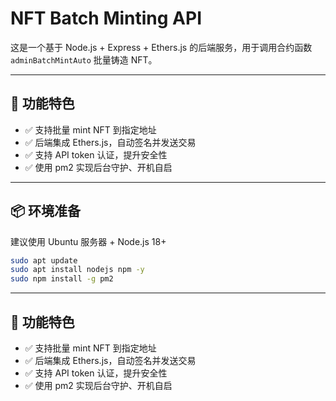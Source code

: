 # NFT Batch Minting API

这是一个基于 Node.js + Express + Ethers.js 的后端服务，用于调用合约函数 `adminBatchMintAuto` 批量铸造 NFT。

---

## 🚀 功能特色

- ✅ 支持批量 mint NFT 到指定地址
- ✅ 后端集成 Ethers.js，自动签名并发送交易
- ✅ 支持 API token 认证，提升安全性
- ✅ 使用 pm2 实现后台守护、开机自启

---

## 📦 环境准备

建议使用 Ubuntu 服务器 + Node.js 18+

```bash
sudo apt update
sudo apt install nodejs npm -y
sudo npm install -g pm2
```
---

## 🚀 功能特色

- ✅ 支持批量 mint NFT 到指定地址
- ✅ 后端集成 Ethers.js，自动签名并发送交易
- ✅ 支持 API token 认证，提升安全性
- ✅ 使用 pm2 实现后台守护、开机自启

